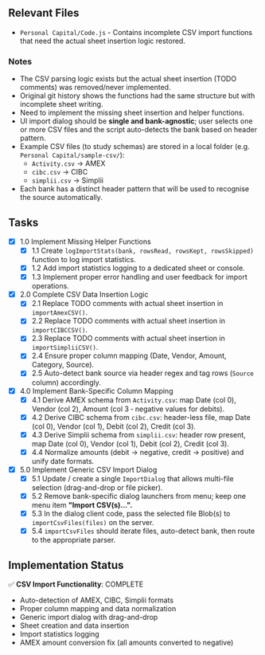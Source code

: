## Relevant Files

- `Personal Capital/Code.js` - Contains incomplete CSV import functions that need the actual sheet insertion logic restored.

### Notes

- The CSV parsing logic exists but the actual sheet insertion (TODO comments) was removed/never implemented.
- Original git history shows the functions had the same structure but with incomplete sheet writing.
- Need to implement the missing sheet insertion and helper functions.
- UI import dialog should be **single and bank-agnostic**; user selects one or more CSV files and the script auto-detects the bank based on header pattern.
- Example CSV files (to study schemas) are stored in a local folder (e.g. `Personal Capital/sample-csv/`):
  - `Activity.csv` → AMEX
  - `cibc.csv`     → CIBC
  - `simplii.csv`   → Simplii
- Each bank has a distinct header pattern that will be used to recognise the source automatically.

## Tasks

- [x] 1.0 Implement Missing Helper Functions
  - [x] 1.1 Create `logImportStats(bank, rowsRead, rowsKept, rowsSkipped)` function to log import statistics.
  - [x] 1.2 Add import statistics logging to a dedicated sheet or console.
  - [x] 1.3 Implement proper error handling and user feedback for import operations.

- [x] 2.0 Complete CSV Data Insertion Logic
  - [x] 2.1 Replace TODO comments with actual sheet insertion in `importAmexCSV()`.
  - [x] 2.2 Replace TODO comments with actual sheet insertion in `importCIBCCSV()`.
  - [x] 2.3 Replace TODO comments with actual sheet insertion in `importSimpliiCSV()`.
  - [x] 2.4 Ensure proper column mapping (Date, Vendor, Amount, Category, Source).
  - [x] 2.5 Auto-detect bank source via header regex and tag rows (`Source` column) accordingly.

- [x] 4.0 Implement Bank-Specific Column Mapping
  - [x] 4.1 Derive AMEX schema from `Activity.csv`: map Date (col 0), Vendor (col 2), Amount (col 3 ‑ negative values for debits).
  - [x] 4.2 Derive CIBC schema from `cibc.csv`: header-less file, map Date (col 0), Vendor (col 1), Debit (col 2), Credit (col 3).
  - [x] 4.3 Derive Simplii schema from `simplii.csv`: header row present, map Date (col 0), Vendor (col 1), Debit (col 2), Credit (col 3).
  - [x] 4.4 Normalize amounts (debit → negative, credit → positive) and unify date formats.

- [x] 5.0 Implement Generic CSV Import Dialog
  - [x] 5.1 Update / create a single `ImportDialog` that allows multi-file selection (drag-and-drop or file picker).
  - [x] 5.2 Remove bank-specific dialog launchers from menu; keep one menu item **"Import CSV(s)…".**
  - [x] 5.3 In the dialog client code, pass the selected file Blob(s) to `importCsvFiles(files)` on the server.
  - [x] 5.4 `importCsvFiles` should iterate files, auto-detect bank, then route to the appropriate parser.

## Implementation Status

✅ **CSV Import Functionality**: COMPLETE
- Auto-detection of AMEX, CIBC, Simplii formats
- Proper column mapping and data normalization  
- Generic import dialog with drag-and-drop
- Sheet creation and data insertion
- Import statistics logging
- AMEX amount conversion fix (all amounts converted to negative) 